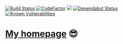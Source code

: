 [![Build Status](https://travis-ci.com/r3nya/r3nya.github.io.svg?branch=master)](https://travis-ci.com/r3nya/r3nya.github.io)
[![CodeFactor](https://www.codefactor.io/repository/github/r3nya/r3nya.github.io/badge)](https://www.codefactor.io/repository/github/r3nya/r3nya.github.io)
![](https://david-dm.org/r3nya/r3nya.github.io.svg)
[![Dependabot Status](https://api.dependabot.com/badges/status?host=github&repo=r3nya/r3nya.github.io)](https://dependabot.com)
[![Known Vulnerabilities](https://snyk.io/test/github/r3nya/r3nya.github.io/badge.svg?targetFile=package.json)](https://snyk.io/test/github/r3nya/r3nya.github.io?targetFile=package.json)


# [My homepage](http://r3nya.ru) :sunglasses:
